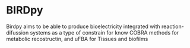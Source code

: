 # BIRDpy
Birdpy  aims to be able to produce bioelectricity integrated with reaction-difussion systems as a type of constrain for know COBRA methods for metabolic recostructin, and uFBA for Tissues and biofilms 
